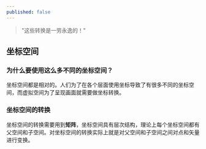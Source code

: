 ```yaml
---
published: false
---
```

> "这些转换是一劳永逸的！"

## 坐标空间

### 为什么要使用这么多不同的坐标空间？

坐标空间都是相对的。人们为了在各个层面使用坐标导致了有很多不同的坐标空间，而虚拟空间为了呈现画面就需要做坐标转换。

### 坐标空间的转换

坐标空间的转换需要用到**矩阵**，坐标空间具有层次结构，理论上每个坐标空间都有父空间和子空间。对坐标空间的转换实际上就是对父空间和子空间之间对点和矢量进行变换。